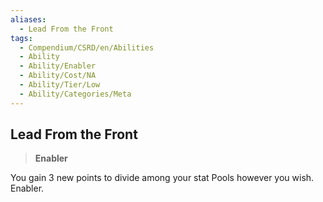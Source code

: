 ```yaml
---
aliases:
  - Lead From the Front
tags:
  - Compendium/CSRD/en/Abilities
  - Ability
  - Ability/Enabler
  - Ability/Cost/NA
  - Ability/Tier/Low
  - Ability/Categories/Meta
---
```

  
    
## Lead From the Front    
>**Enabler**  
    
You gain 3 new points to divide among your stat Pools however you wish. Enabler.